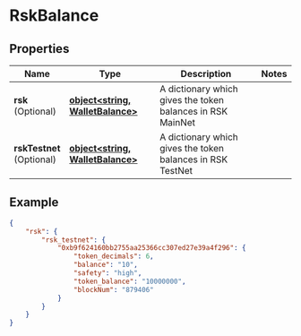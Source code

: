 # RskBalance

## Properties
Name | Type | Description | Notes
------------ | ------------- | ------------- | -------------
**rsk** <br>(Optional)| [**object&lt;string, WalletBalance&gt;**](WalletBalance.md) | A dictionary which gives the token balances in RSK MainNet |
**rskTestnet** <br>(Optional)| [**object&lt;string, WalletBalance&gt;**](WalletBalance.md) | A dictionary which gives the token balances in RSK TestNet  |

## Example

```json
{
    "rsk": {
        "rsk_testnet": {
            "0xb9f624160bb2755aa25366cc307ed27e39a4f296": {
                "token_decimals": 6,
                "balance": "10",
                "safety": "high",
                "token_balance": "10000000",
                "blockNum": "879406"
            }
        }
    }
}
```